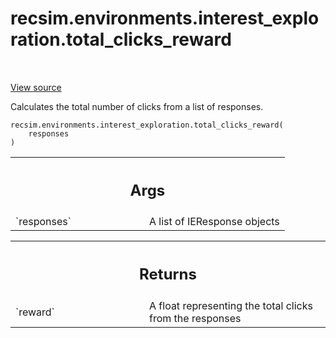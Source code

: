 <div itemscope itemtype="http://developers.google.com/ReferenceObject">
<meta itemprop="name" content="recsim.environments.interest_exploration.total_clicks_reward" />
<meta itemprop="path" content="Stable" />
</div>

# recsim.environments.interest_exploration.total_clicks_reward

<!-- Insert buttons and diff -->

<table class="tfo-notebook-buttons tfo-api" align="left">

</table>

<a target="_blank" href="https://github.com/google-research/recsim/tree/master/recsim/environments/interest_exploration.py">View
source</a>

Calculates the total number of clicks from a list of responses.

<pre class="devsite-click-to-copy prettyprint lang-py tfo-signature-link">
<code>recsim.environments.interest_exploration.total_clicks_reward(
    responses
)
</code></pre>

<!-- Placeholder for "Used in" -->

<!-- Tabular view -->

 <table class="responsive fixed orange">
<colgroup><col width="214px"><col></colgroup>
<tr><th colspan="2"><h2 class="add-link">Args</h2></th></tr>

<tr>
<td>
`responses`
</td>
<td>
A list of IEResponse objects
</td>
</tr>
</table>

<!-- Tabular view -->

 <table class="responsive fixed orange">
<colgroup><col width="214px"><col></colgroup>
<tr><th colspan="2"><h2 class="add-link">Returns</h2></th></tr>

<tr>
<td>
`reward`
</td>
<td>
A float representing the total clicks from the responses
</td>
</tr>
</table>
